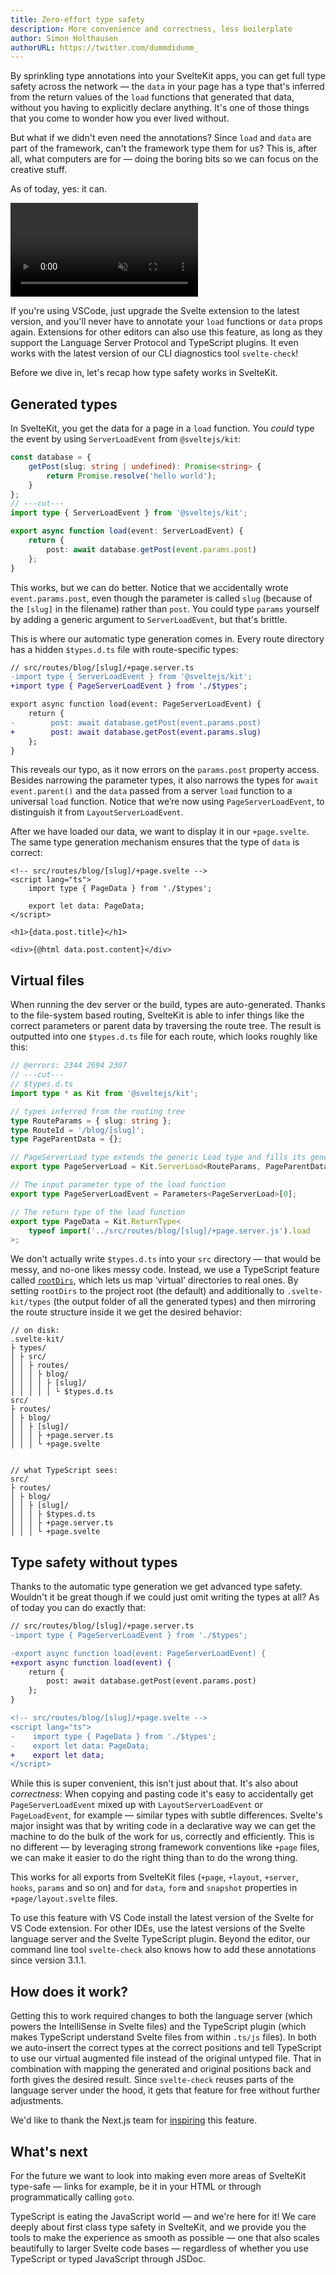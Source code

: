 ```yaml
---
title: Zero-effort type safety
description: More convenience and correctness, less boilerplate
author: Simon Holthausen
authorURL: https://twitter.com/dummdidumm_
---
```


By sprinkling type annotations into your SvelteKit apps, you can get full type safety across the network — the `data` in your page has a type that's inferred from the return values of the `load` functions that generated that data, without you having to explicitly declare anything. It's one of those things that you come to wonder how you ever lived without.

But what if we didn't even need the annotations? Since `load` and `data` are part of the framework, can't the framework type them for us? This is, after all, what computers are for — doing the boring bits so we can focus on the creative stuff.

As of today, yes: it can.

<video src="https://sveltejs.github.io/assets/video/zero-config-types.mp4" controls muted playsinline></video>

If you're using VSCode, just upgrade the Svelte extension to the latest version, and you'll never have to annotate your `load` functions or `data` props again. Extensions for other editors can also use this feature, as long as they support the Language Server Protocol and TypeScript plugins. It even works with the latest version of our CLI diagnostics tool `svelte-check`!

Before we dive in, let's recap how type safety works in SvelteKit.

## Generated types

In SvelteKit, you get the data for a page in a `load` function. You _could_ type the event by using `ServerLoadEvent` from `@sveltejs/kit`:

```ts
const database = {
	getPost(slug: string | undefined): Promise<string> {
		return Promise.resolve('hello world');
	}
};
// ---cut---
import type { ServerLoadEvent } from '@sveltejs/kit';

export async function load(event: ServerLoadEvent) {
	return {
		post: await database.getPost(event.params.post)
	};
}
```

This works, but we can do better. Notice that we accidentally wrote `event.params.post`, even though the parameter is called `slug` (because of the `[slug]` in the filename) rather than `post`. You could type `params` yourself by adding a generic argument to `ServerLoadEvent`, but that's brittle.

This is where our automatic type generation comes in. Every route directory has a hidden `$types.d.ts` file with route-specific types:

```diff
// src/routes/blog/[slug]/+page.server.ts
-import type { ServerLoadEvent } from '@sveltejs/kit';
+import type { PageServerLoadEvent } from './$types';

export async function load(event: PageServerLoadEvent) {
    return {
-        post: await database.getPost(event.params.post)
+        post: await database.getPost(event.params.slug)
    };
}
```

This reveals our typo, as it now errors on the `params.post` property access. Besides narrowing the parameter types, it also narrows the types for `await event.parent()` and the `data` passed from a server `load` function to a universal `load` function. Notice that we’re now using `PageServerLoadEvent`, to distinguish it from `LayoutServerLoadEvent`.

After we have loaded our data, we want to display it in our `+page.svelte`. The same type generation mechanism ensures that the type of `data` is correct:

```svelte
<!-- src/routes/blog/[slug]/+page.svelte -->
<script lang="ts">
	import type { PageData } from './$types';

	export let data: PageData;
</script>

<h1>{data.post.title}</h1>

<div>{@html data.post.content}</div>
```

## Virtual files

When running the dev server or the build, types are auto-generated. Thanks to the file-system based routing, SvelteKit is able to infer things like the correct parameters or parent data by traversing the route tree. The result is outputted into one `$types.d.ts` file for each route, which looks roughly like this:

```ts
// @errors: 2344 2694 2307
// ---cut---
// $types.d.ts
import type * as Kit from '@sveltejs/kit';

// types inferred from the routing tree
type RouteParams = { slug: string };
type RouteId = '/blog/[slug]';
type PageParentData = {};

// PageServerLoad type extends the generic Load type and fills its generics with the info we have
export type PageServerLoad = Kit.ServerLoad<RouteParams, PageParentData, RouteId>;

// The input parameter type of the load function
export type PageServerLoadEvent = Parameters<PageServerLoad>[0];

// The return type of the load function
export type PageData = Kit.ReturnType<
	typeof import('../src/routes/blog/[slug]/+page.server.js').load
>;
```

We don't actually write `$types.d.ts` into your `src` directory — that would be messy, and no-one likes messy code. Instead, we use a TypeScript feature called [`rootDirs`](https://www.typescriptlang.org/tsconfig#rootDirs), which lets us map ‘virtual’ directories to real ones. By setting `rootDirs` to the project root (the default) and additionally to `.svelte-kit/types` (the output folder of all the generated types) and then mirroring the route structure inside it we get the desired behavior:

```
// on disk:
.svelte-kit/
├ types/
│ ├ src/
│ │ ├ routes/
│ │ │ ├ blog/
│ │ │ │ ├ [slug]/
│ │ │ │ │ └ $types.d.ts
src/
├ routes/
│ ├ blog/
│ │ ├ [slug]/
│ │ │ ├ +page.server.ts
│ │ │ └ +page.svelte


// what TypeScript sees:
src/
├ routes/
│ ├ blog/
│ │ ├ [slug]/
│ │ │ ├ $types.d.ts
│ │ │ ├ +page.server.ts
│ │ │ └ +page.svelte
```

## Type safety without types

Thanks to the automatic type generation we get advanced type safety. Wouldn't it be great though if we could just omit writing the types at all? As of today you can do exactly that:

```diff
// src/routes/blog/[slug]/+page.server.ts
-import type { PageServerLoadEvent } from './$types';

-export async function load(event: PageServerLoadEvent) {
+export async function load(event) {
    return {
        post: await database.getPost(event.params.post)
    };
}
```

```diff
<!-- src/routes/blog/[slug]/+page.svelte -->
<script lang="ts">
-    import type { PageData } from './$types';
-    export let data: PageData;
+    export let data;
</script>
```

While this is super convenient, this isn't just about that. It's also about _correctness_: When copying and pasting code it's easy to accidentally get `PageServerLoadEvent` mixed up with `LayoutServerLoadEvent` or `PageLoadEvent`, for example — similar types with subtle differences. Svelte's major insight was that by writing code in a declarative way we can get the machine to do the bulk of the work for us, correctly and efficiently. This is no different — by leveraging strong framework conventions like `+page` files, we can make it easier to do the right thing than to do the wrong thing.

This works for all exports from SvelteKit files (`+page`, `+layout`, `+server`, `hooks`, `params` and so on) and for `data`, `form` and `snapshot` properties in `+page/layout.svelte` files.

To use this feature with VS Code install the latest version of the Svelte for VS Code extension. For other IDEs, use the latest versions of the Svelte language server and the Svelte TypeScript plugin. Beyond the editor, our command line tool `svelte-check` also knows how to add these annotations since version 3.1.1.

## How does it work?

Getting this to work required changes to both the language server (which powers the IntelliSense in Svelte files) and the TypeScript plugin (which makes TypeScript understand Svelte files from within `.ts/js` files). In both we auto-insert the correct types at the correct positions and tell TypeScript to use our virtual augmented file instead of the original untyped file. That in combination with mapping the generated and original positions back and forth gives the desired result. Since `svelte-check` reuses parts of the language server under the hood, it gets that feature for free without further adjustments.

We'd like to thank the Next.js team for [inspiring](https://twitter.com/shuding_/status/1625263297573400578) this feature.

## What's next

For the future we want to look into making even more areas of SvelteKit type-safe — links for example, be it in your HTML or through programmatically calling `goto`.

TypeScript is eating the JavaScript world — and we're here for it! We care deeply about first class type safety in SvelteKit, and we provide you the tools to make the experience as smooth as possible — one that also scales beautifully to larger Svelte code bases — regardless of whether you use TypeScript or typed JavaScript through JSDoc.
